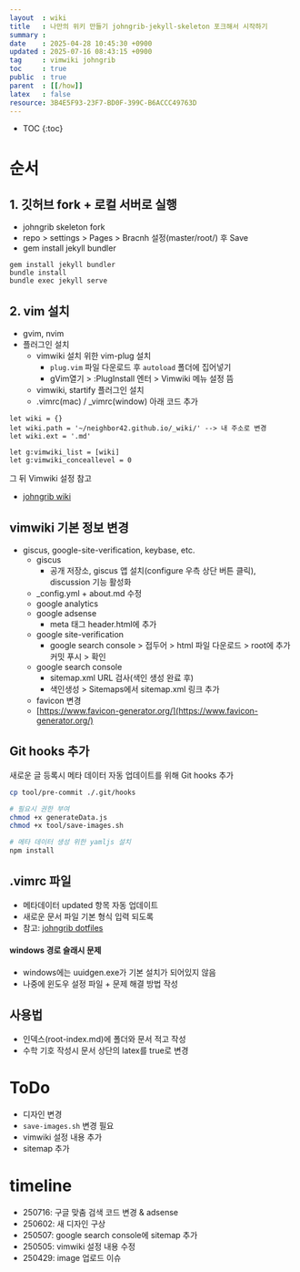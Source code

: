 ```yaml
---
layout  : wiki
title   : 나만의 위키 만들기 johngrib-jekyll-skeleton 포크해서 시작하기
summary : 
date    : 2025-04-28 10:45:30 +0900
updated : 2025-07-16 08:43:15 +0900
tag     : vimwiki johngrib
toc     : true
public  : true
parent  : [[/how]]
latex   : false
resource: 3B4E5F93-23F7-BD0F-399C-B6ACCC49763D
---
```

* TOC
{:toc}

# 순서

## 1. 깃허브 fork + 로컬 서버로 실행
- johngrib skeleton fork
- repo > settings > Pages > Bracnh 설정(master/root/) 후 Save
- gem install jekyll bundler

```
gem install jekyll bundler
bundle install
bundle exec jekyll serve
```

## 2. vim 설치
- gvim, nvim
- 플러그인 설치
    - vimwiki 설치 위한 vim-plug 설치
        - `plug.vim` 파일 다운로드 후 `autoload` 폴더에 집어넣기
        - gVim열기 > :PlugInstall 엔터 > Vimwiki 메뉴 설정 뜸
    - vimwiki, startify 플러그인 설치
    - .vimrc(mac) / \_vimrc(window) 아래 코드 추가

```
let wiki = {}
let wiki.path = '~/neighbor42.github.io/_wiki/' --> 내 주소로 변경
let wiki.ext = '.md'

let g:vimwiki_list = [wiki]
let g:vimwiki_conceallevel = 0
```

그 뒤 Vimwiki 설정 참고
- [johngrib wiki](https://johngrib.github.io/wiki/vimwiki/)


## vimwiki 기본 정보 변경
- giscus, google-site-verification, keybase, etc.
    - giscus
        - 공개 저장소, giscus 앱 설치(configure 우측 상단 버튼 클릭), discussion 기능 활성화
    - \_config.yml + about.md 수정
    - google analytics
    - google adsense
        - meta 태그 header.html에 추가
    - google site-verification
        - google search console > 접두어 > html 파일 다운로드 > root에 추가 커밋 푸시 > 확인
    - google search console
    	- sitemap.xml URL 검사(색인 생성 완료 후)
        - 색인생성 > Sitemaps에서 sitemap.xml 링크 추가
    - favicon 변경
    - [https://www.favicon-generator.org/](https://www.favicon-generator.org/)

## Git hooks 추가
새로운 글 등록시 메타 데이터 자동 업데이트를 위해 Git hooks 추가

```bash
cp tool/pre-commit ./.git/hooks

# 필요시 권한 부여
chmod +x generateData.js
chmod +x tool/save-images.sh

# 메타 데이터 생성 위한 yamljs 설치
npm install
```

## .vimrc 파일
- 메타데이터 updated 항목 자동 업데이트
- 새로운 문서 파일 기본 형식 입력 되도록
- 참고: [johngrib dotfiles](https://github.com/johngrib/dotfiles/blob/ecf130149d81a3e7e0f784adbb74abb7f2f01d99/nvim/config/set-vimwiki.vim#L63-L105
)

#### windows 경로 슬래시 문제
- windows에는 uuidgen.exe가 기본 설치가 되어있지 않음
- 나중에 윈도우 설정 파일 + 문제 해결 방법 작성



## 사용법
- 인덱스(root-index.md)에 폴더와 문서 적고 작성
- 수학 기호 작성시 문서 상단의 latex를 true로 변경

# ToDo
- 디자인 변경
- `save-images.sh` 변경 필요
- vimwiki 설정 내용 추가
- sitemap 추가

# timeline
- 250716: 구글 맞춤 검색 코드 변경 & adsense
- 250602: 새 디자인 구상
- 250507: google search console에 sitemap 추가
- 250505: vimwiki 설정 내용 수정
- 250429: image 업로드 이슈

